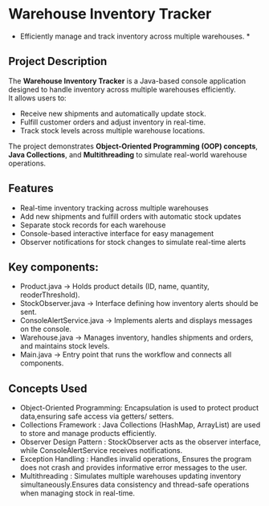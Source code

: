 # Warehouse Inventory Tracker
* Efficiently manage and track inventory across multiple warehouses. *

## Project Description
The **Warehouse Inventory Tracker** is a Java-based console application designed to handle inventory across multiple warehouses efficiently.  
It allows users to:

- Receive new shipments and automatically update stock.
- Fulfill customer orders and adjust inventory in real-time.
- Track stock levels across multiple warehouse locations.

The project demonstrates **Object-Oriented Programming (OOP) concepts**, **Java Collections**, and **Multithreading** to simulate real-world warehouse operations. 

## Features
- Real-time inventory tracking across multiple warehouses  
- Add new shipments and fulfill orders with automatic stock updates  
- Separate stock records for each warehouse  
- Console-based interactive interface for easy management  
- Observer notifications for stock changes to simulate real-time alerts

## Key components:
- Product.java -> Holds product details (ID, name, quantity, reoderThreshold).
- StockObserver.java -> Interface defining how inventory alerts should be sent.
- ConsoleAlertService.java -> Implements alerts and displays messages on the console.
- Warehouse.java ->  Manages inventory, handles shipments and orders, and maintains stock levels.
- Main.java -> Entry point that runs the workflow and connects all components.

## Concepts Used

- Object-Oriented Programming: Encapsulation is used to protect product data,ensuring safe access via getters/   setters.
- Collections Framework : Java Collections (HashMap, ArrayList) are used to store and manage products efficiently.
- Observer Design Pattern : StockObserver acts as the observer interface, while ConsoleAlertService receives notifications.
- Exception Handling : Handles invalid operations, Ensures the program does not crash and provides informative error messages to the user.
- Multithreading : Simulates multiple warehouses updating inventory simultaneously.Ensures data consistency and thread-safe operations when managing stock in real-time.
